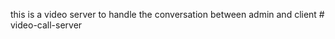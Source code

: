 this is a video server to handle the conversation between admin and client #   v i d e o - c a l l - s e r v e r  
 